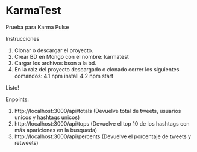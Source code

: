 # KarmaTest
Prueba para Karma Pulse

Instrucciones

1. Clonar o descargar el proyecto.
2. Crear BD en Mongo con el nombre: karmatest
3. Cargar los archivos bson a la bd.
4. En la raiz del proyecto descargado o clonado correr los siguientes comandos:
  4.1 npm install
  4.2 npm start

Listo!

Enpoints:
 
 1. http://localhost:3000/api/totals (Devuelve total de tweets, usuarios unicos y hashtags unicos)
 2. http://localhost:3000/api/tops (Devuelve el top 10 de los hashtags con más apariciones en la busqueda)
 3. http://localhost:3000/api/percents (Devuelve el porcentaje de tweets y retweets)
